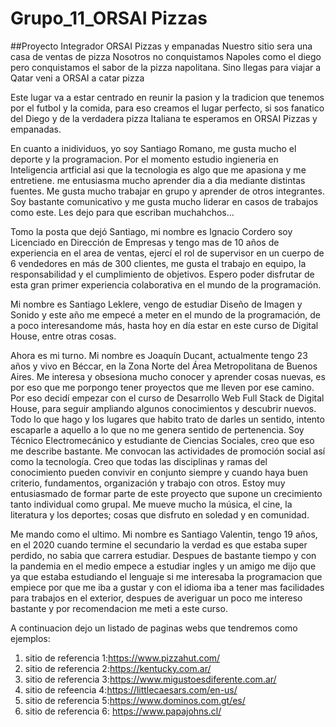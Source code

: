 # Grupo_11_ORSAI Pizzas
##Proyecto Integrador ORSAI Pizzas y empanadas
Nuestro sitio sera una casa de ventas de pizza
Nosotros no conquistamos Napoles como el diego pero conquistamos el sabor de la pizza napolitana. 
Sino llegas para viajar a Qatar veni a ORSAI a catar pizza 

Este lugar va a estar centrado en reunir la pasion y la tradicion que tenemos por el futbol y la comida, para eso creamos el lugar perfecto, si sos fanatico del Diego y de la verdadera pizza Italiana te esperamos en ORSAI Pizzas y empanadas.

En cuanto a inidividuos, yo soy Santiago Romano, me gusta mucho el deporte y la programacion. Por el momento estudio ingieneria en Inteligencia artficial asi que la tecnologia es algo que me apasiona y me entretiene. me entusiasma mucho aprender dia a dia mediante distintas fuentes. Me gusta mucho trabajar en grupo y aprender de otros integrantes. Soy bastante comunicativo y me gusta mucho liderar en casos de trabajos como este. Les dejo para que escriban muchahchos...

Tomo la posta que dejó Santiago, mi nombre es Ignacio Cordero soy Licenciado en Dirección de Empresas y tengo mas de 10 años de experiencia en el area de ventas, ejercí el rol de supervisor en un cuerpo de 6 vendedores en más de 300 clientes, me gusta el trabajo en equipo, la responsabilidad y el cumplimiento de objetivos. Espero poder disfrutar de esta gran primer experiencia colaborativa en el mundo de la programación.

Mi nombre es Santiago Leklere, vengo de estudiar Diseño de Imagen y Sonido y este año me empecé a meter en el mundo de la programación, de a poco interesandome más, hasta hoy en día estar en este curso de Digital House, entre otras cosas.

Ahora es mi turno. Mi nombre es Joaquín Ducant, actualmente tengo 23 años y vivo en Béccar, en la Zona Norte del Área Metropolitana de Buenos Aires. Me interesa y obsesiona mucho conocer y aprender cosas nuevas, es por eso que me porpongo tener proyectos que me lleven por ese camino. Por eso decidí empezar con el curso de Desarrollo Web Full Stack de Digital House, para seguir ampliando algunos conocimientos y descubrir nuevos. Todo lo que hago y los lugares que habito trato de darles un sentido, intento escaparle a aquello a lo que no me genera sentido de pertenencia. Soy Técnico Electromecánico y estudiante de Ciencias Sociales, creo que eso me describe bastante. Me convocan las actividades de promoción social así como la tecnología. Creo que todas las disciplinas y ramas del conocimiento pueden convivir en conjunto siempre y cuando haya buen criterio, fundamentos, organización y trabajo con otros. Estoy muy entusiasmado de formar parte de este proyecto que supone un crecimiento tanto individual como grupal. Me mueve mucho la música, el cine, la literatura y los deportes; cosas que disfruto en soledad y en comunidad.

Me mando como el ultimo. Mi nombre es Santiago Valentin, tengo 19 años, en el 2020 cuando termine el secundario la verdad es que estaba super perdido, no sabia que carrera estudiar. Despues de bastante tiempo y con la pandemia en el medio empece a estudiar ingles y un amigo me dijo que ya que estaba estudiando el lenguaje si me interesaba la programacion que empiece por que me iba a gustar y con el idioma iba a tener mas facilidades para trabajos en el exterior, despues de averiguar un poco me intereso bastante y por recomendacion me meti a este curso.

A continuacion dejo un listado de paginas webs que tendremos como ejemplos:
1.  sitio de referencia 1:https://www.pizzahut.com/
2.  sitio de referencia 2:https://kentucky.com.ar/
3.  sitio de referencia 3:https://www.migustoesdiferente.com.ar/
4.  sitio de refeencia 4:https://littlecaesars.com/en-us/
5.  sitio de referencia 5:https://www.dominos.com.gt/es/
6.  sitio de referencia 6: https://www.papajohns.cl/

